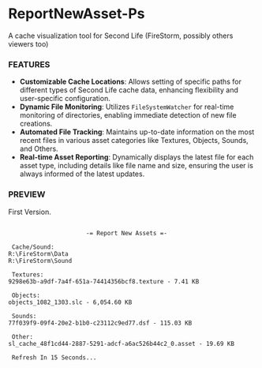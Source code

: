 # ReportNewAsset-Ps
A cache visualization tool for Second Life (FireStorm, possibly others viewers too)

### FEATURES
- **Customizable Cache Locations**: Allows setting of specific paths for different types of Second Life cache data, enhancing flexibility and user-specific configuration.
- **Dynamic File Monitoring**: Utilizes `FileSystemWatcher` for real-time monitoring of directories, enabling immediate detection of new file creations.
- **Automated File Tracking**: Maintains up-to-date information on the most recent files in various asset categories like Textures, Objects, Sounds, and Others.
- **Real-time Asset Reporting**: Dynamically displays the latest file for each asset type, including details like file name and size, ensuring the user is always informed of the latest updates.

### PREVIEW
First Version.
```

                      -= Report New Assets =-

 Cache/Sound:
R:\FireStorm\Data
R:\FireStorm\Sound

 Textures:
9298e63b-a9df-7a4f-651a-74414356bcf8.texture - 7.41 KB

 Objects:
objects_1082_1303.slc - 6,054.60 KB

 Sounds:
77f039f9-09f4-20e2-b1b0-c23112c9ed77.dsf - 115.03 KB

 Other:
sl_cache_48f1cd44-2887-5291-adcf-a6ac526b44c2_0.asset - 19.69 KB

 Refresh In 15 Seconds...
```
